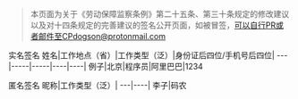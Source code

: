 > 本页面为关于《劳动保障监察条例》第二十五条、第三十条规定的修改建议以及对十四条规定的完善建议的签名公开页面，如被冒签，可以自行PR或者邮件至CPdogson@protonmail.com

实名签名
姓名|工作地点（省）|工作类型（泛）|身份证后四位/手机号后四位|
---|-----|-----|----|----|
例子|北京|程序员|阿里巴巴|1234

匿名签名
昵称|工作类型（泛）|
---|----|
李子|码农
